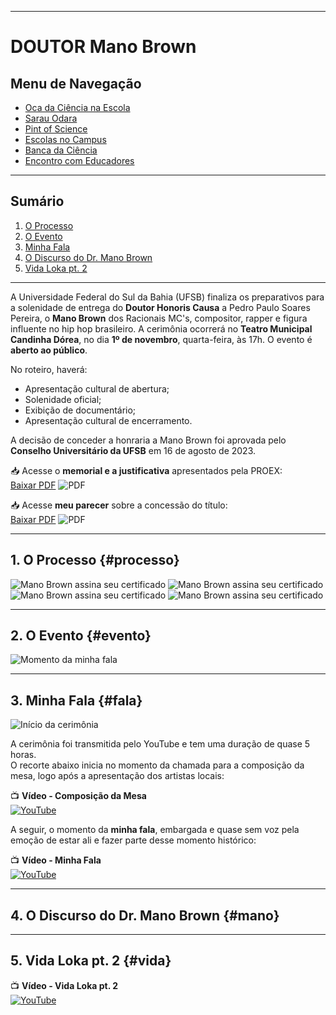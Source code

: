 
---

# DOUTOR Mano Brown

## Menu de Navegação

- [Oca da Ciência na Escola](/pages/extensao/extensao_oca.html)
- [Sarau Odara](/pages/extensao/extensao_sarau.html)
- [Pint of Science](/pages/extensao/extensao_pint.html)
- [Escolas no Campus](/pages/extensao/extensao_esc_campus.html)
- [Banca da Ciência](/pages/extensao/extensao_banca.html)
- [Encontro com Educadores](/pages/extensao/extensao_encontro.html)

---

## Sumário

1. [O Processo](#processo)
2. [O Evento](#evento)
3. [Minha Fala](#fala)
4. [O Discurso do Dr. Mano Brown](#mano)
5. [Vida Loka pt. 2](#vida)

---

A Universidade Federal do Sul da Bahia (UFSB) finaliza os preparativos para a solenidade de entrega do **Doutor Honoris Causa** a Pedro Paulo Soares Pereira, o **Mano Brown** dos Racionais MC's, compositor, rapper e figura influente no hip hop brasileiro. A cerimônia ocorrerá no **Teatro Municipal Candinha Dórea**, no dia **1º de novembro**, quarta-feira, às 17h. O evento é **aberto ao público**.

No roteiro, haverá:
- Apresentação cultural de abertura;
- Solenidade oficial;
- Exibição de documentário;
- Apresentação cultural de encerramento.

A decisão de conceder a honraria a Mano Brown foi aprovada pelo **Conselho Universitário da UFSB** em 16 de agosto de 2023.

📥 Acesse o **memorial e a justificativa** apresentados pela PROEX:  
[Baixar PDF](https://itxesco.github.io/biblioteca/ihac/2_Memorial_Mano_Brown.pdf) ![PDF](https://itxesco.github.io/imagens/icones/icons16/pdf-icon.png)

📥 Acesse **meu parecer** sobre a concessão do título:  
[Baixar PDF](https://itxesco.github.io/biblioteca/ihac/relatoria_mano.pdf) ![PDF](https://itxesco.github.io/imagens/icones/icons16/pdf-icon.png)

---

## 1. O Processo {#processo}

![Mano Brown assina seu certificado](https://itxesco.github.io/assets/figuras/extensao/assinatura.JPG)
![Mano Brown assina seu certificado](https://itxesco.github.io/assets/figuras/extensao/assinatura_2.jpeg)
![Mano Brown assina seu certificado](https://itxesco.github.io/assets/figuras/extensao/assinatura_3.jpeg)
![Mano Brown assina seu certificado](https://itxesco.github.io/assets/figuras/extensao/assinatura_4.jpeg)

---

## 2. O Evento {#evento}

![Momento da minha fala](https://itxesco.github.io/assets/figuras/extensao/discurso.JPG)

---

## 3. Minha Fala {#fala}

![Início da cerimônia](https://itxesco.github.io/assets/figuras/extensao/cerimonia.JPG)

A cerimônia foi transmitida pelo YouTube e tem uma duração de quase 5 horas.  
O recorte abaixo inicia no momento da chamada para a composição da mesa, logo após a apresentação dos artistas locais:

📺 **Vídeo - Composição da Mesa**  
[![YouTube](https://img.youtube.com/vi/VCahESTUzyA/0.jpg)](https://www.youtube.com/embed/VCahESTUzyA?si=kVs4H6lq6UOVNTNK&start=8279)

A seguir, o momento da **minha fala**, embargada e quase sem voz pela emoção de estar ali e fazer parte desse momento histórico:

📺 **Vídeo - Minha Fala**  
[![YouTube](https://img.youtube.com/vi/VCahESTUzyA/0.jpg)](https://www.youtube.com/embed/VCahESTUzyA?si=_WTzqTY6aLArImt6&start=9922)

---

## 4. O Discurso do Dr. Mano Brown {#mano}

---

## 5. Vida Loka pt. 2 {#vida}

📺 **Vídeo - Vida Loka pt. 2**  
[![YouTube](https://img.youtube.com/vi/6uFj89Bay0g/0.jpg)](https://www.youtube.com/embed/6uFj89Bay0g?si=hTFui584fd0oF9Ax)
